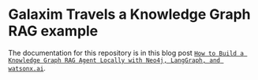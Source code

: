 # Galaxim Travels a Knowledge Graph RAG example 

The documentation for this repository is in this blog post [`How to Build a Knowledge Graph RAG Agent Locally with Neo4j, LangGraph, and watsonx.ai`](https://suedbroecker.net/2025/09/26/how-to-build-a-knowledge-graph-rag-agent-locally-with-neo4j-langgraph-and-watsonx-ai/).
